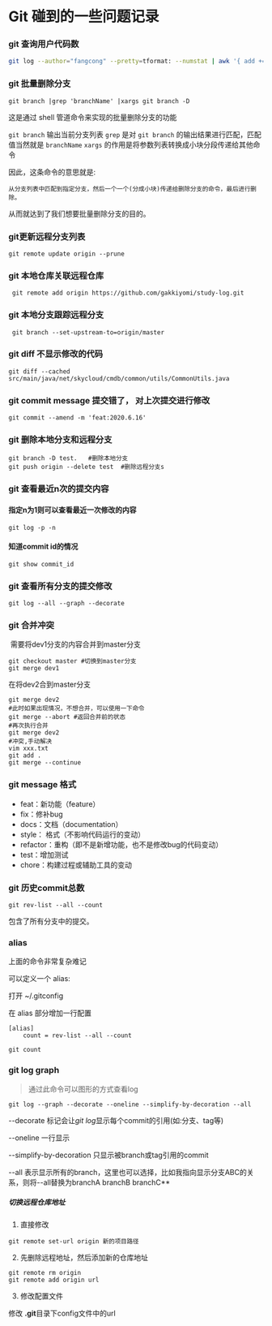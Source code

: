 # Git 碰到的一些问题记录

###  git 查询用户代码数

```bash
git log --author="fangcong" --pretty=tformat: --numstat | awk '{ add += $1; subs += $2; loc += $1 - $2 } END { printf "added lines: %s, removed lines: %s, total lines: %s\n", add, subs, loc }'
```



### git 批量删除分支

```shell
git branch |grep 'branchName' |xargs git branch -D
```

这是通过 shell 管道命令来实现的批量删除分支的功能

`git branch` 输出当前分支列表
 `grep` 是对 `git branch` 的输出结果进行匹配，匹配值当然就是 `branchName`
 `xargs` 的作用是将参数列表转换成小块分段传递给其他命令

因此，这条命令的意思就是:

```undefined
从分支列表中匹配到指定分支，然后一个一个(分成小块)传递给删除分支的命令，最后进行删除。
```

从而就达到了我们想要批量删除分支的目的。



### git更新远程分支列表

```shell
git remote update origin --prune
```



### git 本地仓库关联远程仓库

```shell
 git remote add origin https://github.com/gakkiyomi/study-log.git
```

### git 本地分支跟踪远程分支

```shell
 git branch --set-upstream-to=origin/master
```



### git diff 不显示修改的代码

```shell
git diff --cached src/main/java/net/skycloud/cmdb/common/utils/CommonUtils.java

```



### git commit message 提交错了， 对上次提交进行修改

```shell
git commit --amend -m 'feat:2020.6.16'
```



### git 删除本地分支和远程分支

```shell
git branch -D test.   #删除本地分支
git push origin --delete test  #删除远程分支s
```



### git 查看最近n次的提交内容

#### 指定n为1则可以查看最近一次修改的内容

```shell
git log -p -n
```

#### 知道commit id的情况

```shell
git show commit_id
```



### git 查看所有分支的提交修改

~~~shell
git log --all --graph --decorate
~~~



### git 合并冲突

 需要将dev1分支的内容合并到master分支

~~~shell
git checkout master #切换到master分支
git merge dev1
~~~

在将dev2合到master分支

~~~shell
git merge dev2
#此时如果出现情况，不想合并，可以使用一下命令
git merge --abort #返回合并前的状态
#再次执行合并
git merge dev2
#冲突,手动解决
vim xxx.txt
git add .
git merge --continue
~~~

### git message 格式

- feat：新功能（feature）
- fix：修补bug
- docs：文档（documentation）
- style： 格式（不影响代码运行的变动）
- refactor：重构（即不是新增功能，也不是修改bug的代码变动）
- test：增加测试
- chore：构建过程或辅助工具的变动

### git 历史commit总数

~~~shell
git rev-list --all --count
~~~

包含了所有分支中的提交。

### alias

上面的命令非常复杂难记

可以定义一个 alias:  

 打开 ~/.gitconfig 

在 alias 部分增加一行配置

~~~shell
[alias]
    count = rev-list --all --count
~~~

~~~shell
git count
~~~



### git log graph

>通过此命令可以图形的方式查看log

~~~shell
git log --graph --decorate --oneline --simplify-by-decoration --all
~~~

--decorate 标记会让*git log*显示每个commit的引用(如:分支、tag等) 

--oneline 一行显示

--simplify-by-decoration 只显示被branch或tag引用的commit

--all 表示显示所有的branch，这里也可以选择，比如我指向显示分支ABC的关系，则将--all替换为branchA branchB branchC**



##### 切换远程仓库地址

1. 直接修改

~~~shell
git remote set-url origin 新的项目路径
~~~

2. 先删除远程地址，然后添加新的仓库地址

~~~shell
git remote rm origin
git remote add origin url
~~~

3. 修改配置文件

修改 **.git**目录下config文件中的url